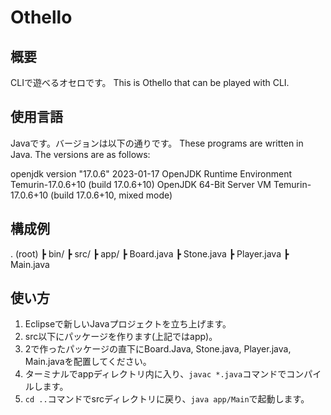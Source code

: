 # Othello

## 概要
CLIで遊べるオセロです。
This is Othello that can be played with CLI.

## 使用言語
Javaです。バージョンは以下の通りです。
These programs are written in Java. The versions are as follows:

openjdk version "17.0.6" 2023-01-17
OpenJDK Runtime Environment Temurin-17.0.6+10 (build 17.0.6+10)
OpenJDK 64-Bit Server VM Temurin-17.0.6+10 (build 17.0.6+10, mixed mode)

## 構成例
. (root)
┣ bin/
┣ src/
   ┣ app/
      ┣ Board.java
      ┣ Stone.java
      ┣ Player.java
      ┣ Main.java

## 使い方
1. Eclipseで新しいJavaプロジェクトを立ち上げます。
2. src以下にパッケージを作ります(上記ではapp)。
3. 2で作ったパッケージの直下にBoard.Java, Stone.java, Player.java, Main.javaを配置してください。
4. ターミナルでappディレクトリ内に入り、```javac *.java```コマンドでコンパイルします。
5. ```cd ..```コマンドでsrcディレクトリに戻り、```java app/Main```で起動します。
